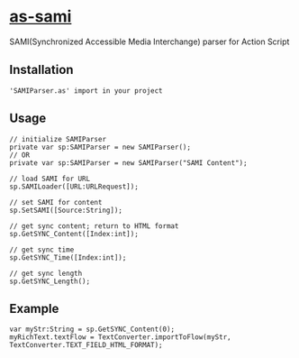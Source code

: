 [as-sami](http://github.com/vbalien/as-sami)
=======================================================
SAMI(Synchronized Accessible Media Interchange) parser for Action Script

Installation
------------
```
'SAMIParser.as' import in your project
```
Usage
-----
```
// initialize SAMIParser
private var sp:SAMIParser = new SAMIParser();
// OR
private var sp:SAMIParser = new SAMIParser("SAMI Content");
```

```
// load SAMI for URL
sp.SAMILoader([URL:URLRequest]);
```

```
// set SAMI for content
sp.SetSAMI([Source:String]);
```

```
// get sync content; return to HTML format
sp.GetSYNC_Content([Index:int]); 
```

```
// get sync time
sp.GetSYNC_Time([Index:int]);
```

```
// get sync length
sp.GetSYNC_Length();
```

Example
-----
```
var myStr:String = sp.GetSYNC_Content(0);
myRichText.textFlow = TextConverter.importToFlow(myStr, TextConverter.TEXT_FIELD_HTML_FORMAT);
```